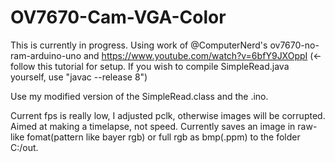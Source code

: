 # OV7670-Cam-VGA-Color
This is currently in progress.
Using work of @ComputerNerd's ov7670-no-ram-arduino-uno and 
https://www.youtube.com/watch?v=6bfY9JXOppI (<- follow this tutorial for setup. If you wish to compile SimpleRead.java yourself, use "javac --release 8")

Use my modified version of the SimpleRead.class and the .ino.

Current fps is really low, I adjusted pclk, otherwise images will be corrupted. Aimed at making a timelapse, not speed.
Currently saves an image in raw-like fomat(pattern like bayer rgb) or full rgb
as bmp(.ppm) to the folder C:/out.






